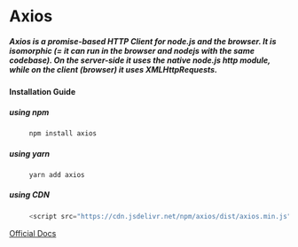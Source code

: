 # Axios

##### Axios is a promise-based HTTP Client for node.js and the browser. It is isomorphic (= it can run in the browser and nodejs with the same codebase). On the server-side it uses the native node.js http module, while on the client (browser) it uses XMLHttpRequests.

#### Installation Guide

##### using npm 
```javascript
     npm install axios
```

##### using yarn 
```javascript
     yarn add axios
```

##### using CDN 
```javascript
     <script src="https://cdn.jsdelivr.net/npm/axios/dist/axios.min.js"></script>
```

<a href="https://axios-http.com/docs/intro">Official Docs</a>





